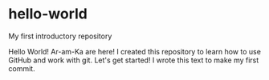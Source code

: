 # hello-world
My first introductory repository

Hello World! Ar-am-Ka are here!
I created this repository to learn how to use GitHub and work with git.
Let's get started!
I wrote this text to make my first commit.
